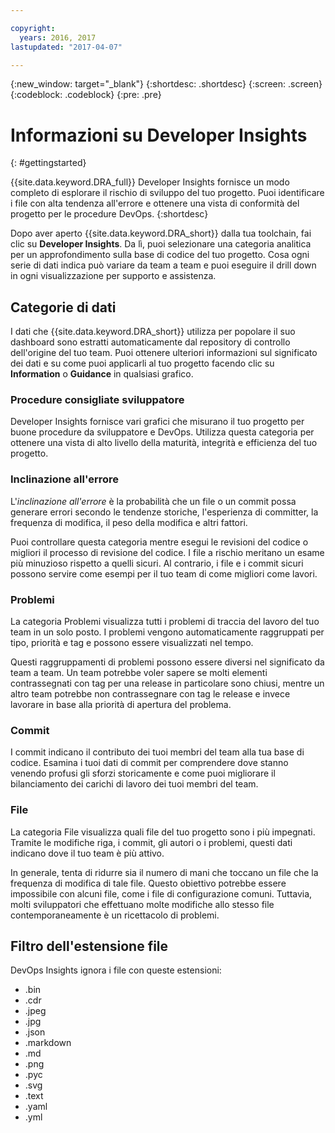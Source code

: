 ```yaml
---

copyright:
  years: 2016, 2017
lastupdated: "2017-04-07"

---
```


{:new_window: target="_blank"}
{:shortdesc: .shortdesc}
{:screen: .screen}
{:codeblock: .codeblock}
{:pre: .pre}

# Informazioni su Developer Insights
{: #gettingstarted}

{{site.data.keyword.DRA_full}} Developer Insights fornisce un modo completo di esplorare il rischio di sviluppo del tuo progetto. Puoi identificare i file con alta tendenza all'errore e ottenere una vista di conformità del progetto per le procedure DevOps.
{:shortdesc}

Dopo aver aperto {{site.data.keyword.DRA_short}} dalla tua toolchain, fai clic su **Developer Insights**. Da lì, puoi selezionare una categoria analitica per un approfondimento sulla base di codice del tuo progetto. Cosa ogni serie di dati indica può variare da team a team e puoi eseguire il drill down in ogni visualizzazione per supporto e assistenza. 

## Categorie di dati
I dati che {{site.data.keyword.DRA_short}} utilizza per popolare il suo dashboard sono estratti automaticamente dal repository di controllo dell'origine del tuo team. Puoi ottenere ulteriori informazioni sul significato dei dati e su come puoi applicarli al tuo progetto facendo clic su **Information** o **Guidance** in qualsiasi grafico.

### Procedure consigliate sviluppatore 

Developer Insights fornisce vari grafici che misurano il tuo progetto per buone procedure da sviluppatore e DevOps. Utilizza questa categoria per ottenere una vista di alto livello della maturità, integrità e efficienza del tuo progetto. 

### Inclinazione all'errore

L'*inclinazione all'errore* è la probabilità che un file o un commit possa generare errori secondo le tendenze storiche, l'esperienza di committer, la frequenza di modifica, il peso della modifica e altri fattori. 

Puoi controllare questa categoria mentre esegui le revisioni del codice o migliori il processo di revisione del codice. I file a rischio meritano un esame più minuzioso rispetto a quelli sicuri. Al contrario, i file e i commit sicuri possono servire come esempi per il tuo team di come migliori come lavori.

### Problemi 

La categoria Problemi visualizza tutti i problemi di traccia del lavoro del tuo team in un solo posto. I problemi vengono automaticamente raggruppati per tipo, priorità e tag e possono essere visualizzati nel tempo. 

Questi raggruppamenti di problemi possono essere diversi nel significato da team a team. Un team potrebbe voler sapere se molti elementi contrassegnati con tag per una release in particolare sono chiusi, mentre un altro team potrebbe non contrassegnare con tag le release e invece lavorare in base alla priorità di apertura del problema.  

### Commit

I commit indicano il contributo dei tuoi membri del team alla tua base di codice. Esamina i tuoi dati di commit per comprendere dove stanno venendo profusi gli sforzi storicamente e come puoi migliorare il bilanciamento dei carichi di lavoro dei tuoi membri del team. 

### File 

La categoria File visualizza quali file del tuo progetto sono i più impegnati. Tramite le modifiche riga, i commit, gli autori o i problemi, questi dati indicano dove il tuo team è più attivo. 

In generale, tenta di ridurre sia il numero di mani che toccano un file che la frequenza di modifica di tale file. Questo obiettivo potrebbe essere impossibile con alcuni file, come i file di configurazione comuni. Tuttavia, molti sviluppatori che effettuano molte modifiche allo stesso file contemporaneamente è un ricettacolo di problemi. 

## Filtro dell'estensione file

DevOps Insights ignora i file con queste estensioni:

* .bin
* .cdr
* .jpeg
* .jpg
* .json
* .markdown
* .md
* .png
* .pyc
* .svg
* .text
* .yaml
* .yml

